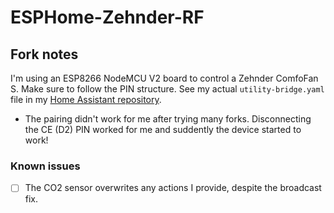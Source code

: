 # ESPHome-Zehnder-RF

## Fork notes
I'm using an ESP8266 NodeMCU V2 board to control a Zehnder ComfoFan S. Make sure to follow the PIN structure. See my actual `utility-bridge.yaml` file in my [Home Assistant repository](https://github.com/DevSecNinja/home-assistant-config/blob/main/esphome/zehnder-rf.yaml).

- The pairing didn't work for me after trying many forks. Disconnecting the CE (D2) PIN worked for me and suddently the device started to work!

### Known issues
- [ ] The CO2 sensor overwrites any actions I provide, despite the broadcast fix.
